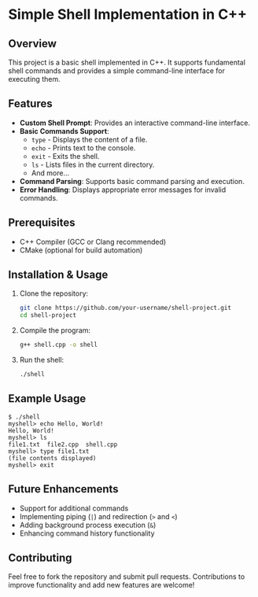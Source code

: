# Simple Shell Implementation in C++

## Overview
This project is a basic shell implemented in C++. It supports fundamental shell commands and provides a simple command-line interface for executing them.

## Features
- **Custom Shell Prompt**: Provides an interactive command-line interface.
- **Basic Commands Support**:
  - `type` - Displays the content of a file.
  - `echo` - Prints text to the console.
  - `exit` - Exits the shell.
  - `ls` - Lists files in the current directory.
  - And more...
- **Command Parsing**: Supports basic command parsing and execution.
- **Error Handling**: Displays appropriate error messages for invalid commands.

## Prerequisites
- C++ Compiler (GCC or Clang recommended)
- CMake (optional for build automation)

## Installation & Usage
1. Clone the repository:
   ```sh
   git clone https://github.com/your-username/shell-project.git
   cd shell-project
   ```
2. Compile the program:
   ```sh
   g++ shell.cpp -o shell
   ```
3. Run the shell:
   ```sh
   ./shell
   ```

## Example Usage
```
$ ./shell
myshell> echo Hello, World!
Hello, World!
myshell> ls
file1.txt  file2.cpp  shell.cpp
myshell> type file1.txt
(file contents displayed)
myshell> exit
```

## Future Enhancements
- Support for additional commands
- Implementing piping (`|`) and redirection (`>` and `<`)
- Adding background process execution (`&`)
- Enhancing command history functionality

## Contributing
Feel free to fork the repository and submit pull requests. Contributions to improve functionality and add new features are welcome!


